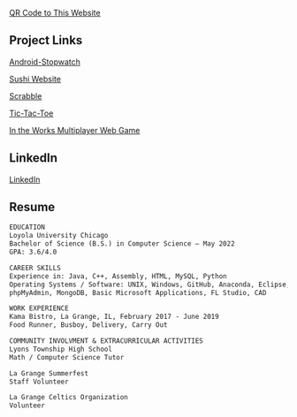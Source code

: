 [QR Code to This Website](/githubQR.png)

## Project Links

[Android-Stopwatch](https://github.com/duncanrout/Android-Stopwatch) 

[Sushi Website](https://github.com/duncanrout/Sushi-Database-Website) 

[Scrabble](https://github.com/jackfornaro/scrabble)

[Tic-Tac-Toe](https://github.com/duncanrout/Tic-Tac-Toe)

[In the Works Multiplayer Web Game](https://github.com/duncanrout/Node-Game)


## LinkedIn

[LinkedIn](https://www.linkedin.com/in/duncan-rout-63390019b)


## Resume

```markdown
EDUCATION
Loyola University Chicago
Bachelor of Science (B.S.) in Computer Science – May 2022
GPA: 3.6/4.0

CAREER SKILLS
Experience in: Java, C++, Assembly, HTML, MySQL, Python
Operating Systems / Software: UNIX, Windows, GitHub, Anaconda, Eclipse, XAMPP, 
phpMyAdmin, MongoDB, Basic Microsoft Applications, FL Studio, CAD

WORK EXPERIENCE
Kama Bistro, La Grange, IL, February 2017 - June 2019
Food Runner, Busboy, Delivery, Carry Out 

COMMUNITY INVOLVMENT & EXTRACURRICULAR ACTIVITIES
Lyons Township High School
Math / Computer Science Tutor

La Grange Summerfest
Staff Volunteer

La Grange Celtics Organization
Volunteer
```
